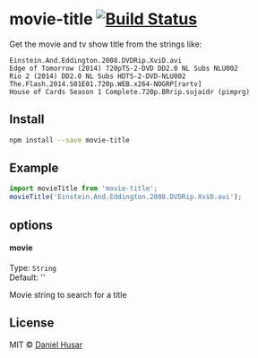 # movie-title [![Build Status](http://img.shields.io/travis/danielhusar/movie-title.svg?style=flat)](http://travis-ci.org/danielhusar/movie-title)


Get the movie and tv show title from the strings like:

```
Einstein.And.Eddington.2008.DVDRip.XviD.avi
Edge of Tomorrow (2014) 720pTS-2-DVD DD2.0 NL Subs NLU002
Rio 2 (2014) DD2.0 NL Subs HDTS-2-DVD-NLU002
The.Flash.2014.S01E01.720p.WEB.x264-NOGRP[rartv]
House of Cards Season 1 Complete.720p.BRrip.sujaidr (pimprg)
```

## Install

```bash
npm install --save movie-title
```

## Example

```javascript
import movieTitle from 'movie-title';
movieTitle('Einstein.And.Eddington.2008.DVDRip.XviD.avi');
```

## options

#### movie

Type: `String`  
Default: ''

Movie string to search for a title

## License

MIT © [Daniel Husar](https://github.com/danielhusar)

